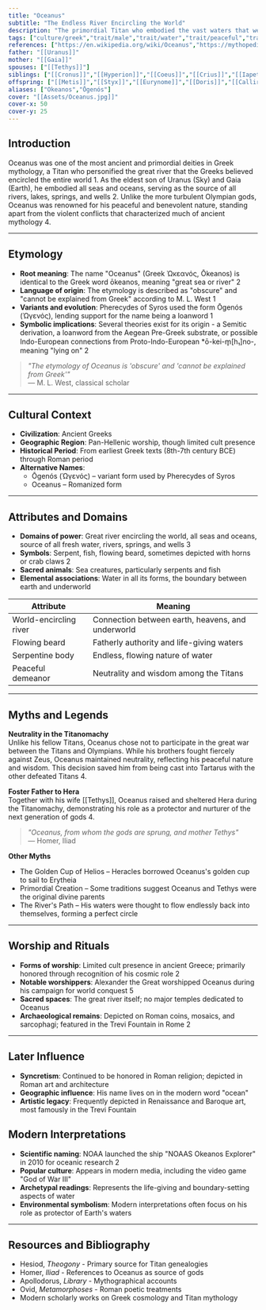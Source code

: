 ```yaml
---
title: "Oceanus"
subtitle: "The Endless River Encircling the World"
description: "The primordial Titan who embodied the vast waters that were believed to encircle the entire Earth"
tags: ["culture/greek","trait/male","trait/water","trait/peaceful","trait/titan","trait/primordial","domain/ocean","domain/rivers","domain/springs"]
references: ["https://en.wikipedia.org/wiki/Oceanus","https://mythopedia.com/topics/oceanus","https://www.theoi.com/Titan/TitanOkeanos.html","https://www.centreofexcellence.com/oceanus-in-greek-mythology/","https://olympioi.com/greek-gods/oceanus"]
father: "[[Uranus]]"
mother: "[[Gaia]]"
spouses: ["[[Tethys]]"]
siblings: ["[[Cronus]]","[[Hyperion]]","[[Coeus]]","[[Crius]]","[[Iapetus]]","[[Tethys]]","[[Rhea]]","[[Themis]]","[[Mnemosyne]]","[[Phoebe]]","[[Theia]]"]
offspring: ["[[Metis]]","[[Styx]]","[[Eurynome]]","[[Doris]]","[[Callirhoe]]","[[Clymene]]","[[Perseis]]","[[Idyia]]","[[Achelous]]","[[Alpheus]]","[[Scamander]]"]
aliases: ["Okeanos","Ōgenós"]
cover: "[[Assets/Oceanus.jpg]]"
cover-x: 50
cover-y: 25
---
```

## Introduction

Oceanus was one of the most ancient and primordial deities in Greek mythology, a Titan who personified the great river that the Greeks believed encircled the entire world <mcreference link="https://en.wikipedia.org/wiki/Oceanus" index="1">1</mcreference>. As the eldest son of Uranus (Sky) and Gaia (Earth), he embodied all seas and oceans, serving as the source of all rivers, lakes, springs, and wells <mcreference link="https://mythopedia.com/topics/oceanus" index="2">2</mcreference>. Unlike the more turbulent Olympian gods, Oceanus was renowned for his peaceful and benevolent nature, standing apart from the violent conflicts that characterized much of ancient mythology <mcreference link="https://www.centreofexcellence.com/oceanus-in-greek-mythology/" index="4">4</mcreference>.

---

## Etymology

- **Root meaning**: The name "Oceanus" (Greek Ὠκεανός, Ōkeanos) is identical to the Greek word ōkeanos, meaning "great sea or river" <mcreference link="https://mythopedia.com/topics/oceanus" index="2">2</mcreference>
- **Language of origin**: The etymology is described as "obscure" and "cannot be explained from Greek" according to M. L. West <mcreference link="https://en.wikipedia.org/wiki/Oceanus" index="1">1</mcreference>
- **Variants and evolution**: Pherecydes of Syros used the form Ōgenós (Ὠγενός), lending support for the name being a loanword <mcreference link="https://en.wikipedia.org/wiki/Oceanus" index="1">1</mcreference>
- **Symbolic implications**: Several theories exist for its origin - a Semitic derivation, a loanword from the Aegean Pre-Greek substrate, or possible Indo-European connections from Proto-Indo-European *ō-kei-m̥[h₁]no-, meaning "lying on" <mcreference link="https://mythopedia.com/topics/oceanus" index="2">2</mcreference>

> _"The etymology of Oceanus is 'obscure' and 'cannot be explained from Greek'"_  
> — M. L. West, classical scholar

---

## Cultural Context

- **Civilization**: Ancient Greeks
- **Geographic Region**: Pan-Hellenic worship, though limited cult presence
- **Historical Period**: From earliest Greek texts (8th-7th century BCE) through Roman period
- **Alternative Names**:
  - Ōgenós (Ὠγενός) – variant form used by Pherecydes of Syros
  - Oceanus – Romanized form

---

## Attributes and Domains

- **Domains of power**: Great river encircling the world, all seas and oceans, source of all fresh water, rivers, springs, and wells <mcreference link="https://www.theoi.com/Titan/TitanOkeanos.html" index="3">3</mcreference>
- **Symbols**: Serpent, fish, flowing beard, sometimes depicted with horns or crab claws <mcreference link="https://mythopedia.com/topics/oceanus" index="2">2</mcreference>
- **Sacred animals**: Sea creatures, particularly serpents and fish
- **Elemental associations**: Water in all its forms, the boundary between earth and underworld

| Attribute | Meaning |
|-----------|----------|
| World-encircling river | Connection between earth, heavens, and underworld |
| Flowing beard | Fatherly authority and life-giving waters |
| Serpentine body | Endless, flowing nature of water |
| Peaceful demeanor | Neutrality and wisdom among the Titans |

---

## Myths and Legends

**Neutrality in the Titanomachy**  
Unlike his fellow Titans, Oceanus chose not to participate in the great war between the Titans and Olympians. While his brothers fought fiercely against Zeus, Oceanus maintained neutrality, reflecting his peaceful nature and wisdom. This decision saved him from being cast into Tartarus with the other defeated Titans <mcreference link="https://www.centreofexcellence.com/oceanus-in-greek-mythology/" index="4">4</mcreference>.

**Foster Father to Hera**  
Together with his wife [[Tethys]], Oceanus raised and sheltered Hera during the Titanomachy, demonstrating his role as a protector and nurturer of the next generation of gods <mcreference link="https://www.centreofexcellence.com/oceanus-in-greek-mythology/" index="4">4</mcreference>.

> _"Oceanus, from whom the gods are sprung, and mother Tethys"_  
> — Homer, Iliad

**Other Myths**  
- The Golden Cup of Helios – Heracles borrowed Oceanus's golden cup to sail to Erytheia
- Primordial Creation – Some traditions suggest Oceanus and Tethys were the original divine parents
- The River's Path – His waters were thought to flow endlessly back into themselves, forming a perfect circle

---

## Worship and Rituals

- **Forms of worship**: Limited cult presence in ancient Greece; primarily honored through recognition of his cosmic role <mcreference link="https://mythopedia.com/topics/oceanus" index="2">2</mcreference>
- **Notable worshippers**: Alexander the Great worshipped Oceanus during his campaign for world conquest <mcreference link="https://olympioi.com/greek-gods/oceanus" index="5">5</mcreference>
- **Sacred spaces**: The great river itself; no major temples dedicated to Oceanus
- **Archaeological remains**: Depicted on Roman coins, mosaics, and sarcophagi; featured in the Trevi Fountain in Rome <mcreference link="https://mythopedia.com/topics/oceanus" index="2">2</mcreference>

---

## Later Influence

- **Syncretism**: Continued to be honored in Roman religion; depicted in Roman art and architecture
- **Geographic influence**: His name lives on in the modern word "ocean"
- **Artistic legacy**: Frequently depicted in Renaissance and Baroque art, most famously in the Trevi Fountain

## Modern Interpretations

- **Scientific naming**: NOAA launched the ship "NOAAS Okeanos Explorer" in 2010 for oceanic research <mcreference link="https://mythopedia.com/topics/oceanus" index="2">2</mcreference>
- **Popular culture**: Appears in modern media, including the video game "God of War III"
- **Archetypal readings**: Represents the life-giving and boundary-setting aspects of water
- **Environmental symbolism**: Modern interpretations often focus on his role as protector of Earth's waters

---

## Resources and Bibliography

- Hesiod, *Theogony* - Primary source for Titan genealogies
- Homer, *Iliad* - References to Oceanus as source of gods
- Apollodorus, *Library* - Mythographical accounts
- Ovid, *Metamorphoses* - Roman poetic treatments
- Modern scholarly works on Greek cosmology and Titan mythology